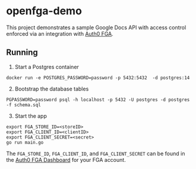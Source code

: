 # openfga-demo
This project demonstrates a sample Google Docs API with access control enforced via an integration with [Auth0 FGA](https://fga.dev).

## Running
1. Start a Postgres container
```console
docker run -e POSTGRES_PASSWORD=password -p 5432:5432  -d postgres:14
```

2. Bootstrap the database tables
```console
PGPASSWORD=password psql -h localhost -p 5432 -U postgres -d postgres -f schema.sql
```

3. Start the app
```console
export FGA_STORE_ID=<storeID>
export FGA_CLIENT_ID=<clientID>
export FGA_CLIENT_SECRET=<secret>
go run main.go
```
The `FGA_STORE_ID`, `FGA_CLIENT_ID`, and `FGA_CLIENT_SECRET` can be found in the [Auth0 FGA Dashboard](https://dashboard.fga.dev) for your FGA account.
